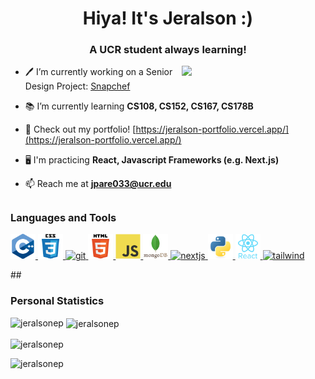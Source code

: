 <h1 align="center">Hiya! It's Jeralson :)</h1>
<h3 align="center">A UCR student always learning!</h3>

<img align='right' src="https://media.giphy.com/media/iFqLTjlvndks0/giphy.gif" width="230" />

- 🖊️ I’m currently working on a Senior Design Project: [Snapchef](https://github.com/UCR-Senior-Design/course-project-og-squad)

- 📚 I’m currently learning **CS108, CS152, CS167, CS178B**

- 📁 Check out my portfolio! [https://jeralson-portfolio.vercel.app/](https://jeralson-portfolio.vercel.app/)

- 🖥️ I'm practicing **React, Javascript Frameworks (e.g. Next.js)**

- 📫 Reach me at **jpare033@ucr.edu**

## <h3 align="left"> Languages and Tools </h3>
<p align="left"> <a href="https://www.w3schools.com/cpp/" target="_blank" rel="noreferrer"> <img src="https://raw.githubusercontent.com/devicons/devicon/master/icons/cplusplus/cplusplus-original.svg" alt="cplusplus" width="40" height="40"/> </a> <a href="https://www.w3schools.com/css/" target="_blank" rel="noreferrer"> <img src="https://raw.githubusercontent.com/devicons/devicon/master/icons/css3/css3-original-wordmark.svg" alt="css3" width="40" height="40"/> </a> <a href="https://git-scm.com/" target="_blank" rel="noreferrer"> <img src="https://www.vectorlogo.zone/logos/git-scm/git-scm-icon.svg" alt="git" width="40" height="40"/> </a> <a href="https://www.w3.org/html/" target="_blank" rel="noreferrer"> <img src="https://raw.githubusercontent.com/devicons/devicon/master/icons/html5/html5-original-wordmark.svg" alt="html5" width="40" height="40"/> </a> <a href="https://developer.mozilla.org/en-US/docs/Web/JavaScript" target="_blank" rel="noreferrer"> <img src="https://raw.githubusercontent.com/devicons/devicon/master/icons/javascript/javascript-original.svg" alt="javascript" width="40" height="40"/> </a> <a href="https://www.mongodb.com/" target="_blank" rel="noreferrer"> <img src="https://raw.githubusercontent.com/devicons/devicon/master/icons/mongodb/mongodb-original-wordmark.svg" alt="mongodb" width="40" height="40"/> </a> <a href="https://nextjs.org/" target="_blank" rel="noreferrer"> <img src="https://cdn.worldvectorlogo.com/logos/nextjs-2.svg" alt="nextjs" width="40" height="40"/> </a> <a href="https://www.python.org" target="_blank" rel="noreferrer"> <img src="https://raw.githubusercontent.com/devicons/devicon/master/icons/python/python-original.svg" alt="python" width="40" height="40"/> </a> <a href="https://reactjs.org/" target="_blank" rel="noreferrer"> <img src="https://raw.githubusercontent.com/devicons/devicon/master/icons/react/react-original-wordmark.svg" alt="react" width="40" height="40"/> </a> <a href="https://tailwindcss.com/" target="_blank" rel="noreferrer"> <img src="https://www.vectorlogo.zone/logos/tailwindcss/tailwindcss-icon.svg" alt="tailwind" width="40" height="40"/> </a> </p>
## <h3 align="left"> Personal Statistics </h3>
<p><img align="left" src="https://github-readme-stats.vercel.app/api/top-langs?username=jeralsonep&show_icons=true&locale=en&layout=compact" alt="jeralsonep" /></p>

<p>&nbsp;<img align="center" src="https://github-readme-stats.vercel.app/api?username=jeralsonep&show_icons=true&title_color=121212&bg_color=ffffff&locale=en" alt="jeralsonep" /></p>

<p><img align="center" src="https://github-readme-streak-stats.herokuapp.com/?user=jeralsonep&theme=default" alt="jeralsonep" /></p>

<p align="left"> <img src="https://komarev.com/ghpvc/?username=jeralsonep&label=Profile%20Views&color=7ac3ea&style=flat" alt="jeralsonep" /> </p>
